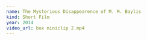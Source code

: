 ```yaml
---
name: The Mysterious Disappearence of M. M. Baylis
kind: Short Film
year: 2014
video_url: box miniclip 2.mp4
---
```

